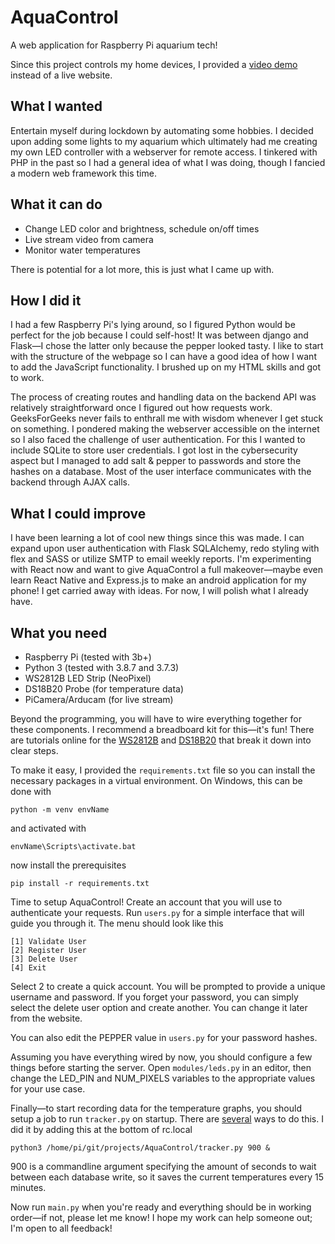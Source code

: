 # AquaControl
 A web application for Raspberry Pi aquarium tech!

Since this project controls my home devices, I provided a [video demo](https://youtu.be/Ijvt4syre6s) instead of a live website.
## What I wanted
Entertain myself during lockdown by automating some hobbies. I decided upon adding some lights to my aquarium which ultimately had me creating my own LED controller with a webserver for remote access. I tinkered with PHP in the past so I had a general idea of what I was doing, though I fancied a modern web framework this time.
## What it can do
* Change LED color and brightness, schedule on/off times
* Live stream video from camera
* Monitor water temperatures

There is potential for a lot more, this is just what I came up with.
## How I did it
I had a few Raspberry Pi's lying around, so I figured Python would be perfect for the job because I could self-host! It was between django and Flask—I chose the latter only because the pepper looked tasty. I like to start with the structure of the webpage so I can have a good idea of how I want to add the JavaScript functionality. I brushed up on my HTML skills and got to work.

The process of creating routes and handling data on the backend API was relatively straightforward once I figured out how requests work. GeeksForGeeks never fails to enthrall me with wisdom whenever I get stuck on something. I pondered making the webserver accessible on the internet so I also faced the challenge of user authentication. For this I wanted to include SQLite to store user credentials. I got lost in the cybersecurity aspect but I managed to add salt & pepper to passwords and store the hashes on a database. Most of the user interface communicates with the backend through AJAX calls.

## What I could improve
I have been learning a lot of cool new things since this was made. I can expand upon user authentication with Flask SQLAlchemy, redo styling with flex and SASS or utilize SMTP to email weekly reports. I'm experimenting with React now and want to give AquaControl a full makeover—maybe even learn React Native and Express.js to make an android application for my phone! I get carried away with ideas. For now, I will polish what I already have.

## What you need
* Raspberry Pi (tested with 3b+)
* Python 3 (tested with 3.8.7 and 3.7.3)
* WS2812B LED Strip (NeoPixel)
* DS18B20 Probe (for temperature data)
* PiCamera/Arducam (for live stream)

Beyond the programming, you will have to wire everything together for these components. I recommend a breadboard kit for this—it's fun! There are tutorials online for the [WS2812B](https://learn.adafruit.com/neopixels-on-raspberry-pi/raspberry-pi-wiring) and [DS18B20](https://www.circuitbasics.com/raspberry-pi-ds18b20-temperature-sensor-tutorial/) that break it down into clear steps.

To make it easy, I provided the `requirements.txt` file so you can install the necessary packages in a virtual environment.
On Windows, this can be done with
```
python -m venv envName
```
and activated with
```
envName\Scripts\activate.bat
```
now install the prerequisites
```
pip install -r requirements.txt
```
Time to setup AquaControl! Create an account that you will use to authenticate your requests. Run `users.py` for a simple interface that will guide you through it.
The menu should look like this
```
[1] Validate User
[2] Register User
[3] Delete User
[4] Exit
```
Select 2 to create a quick account. You will be prompted to provide a unique username and password. If you forget your password, you can simply select the delete user option and create another. You can change it later from the website.

You can also edit the PEPPER value in `users.py` for your password hashes.

Assuming you have everything wired by now, you should configure a few things before starting the server. Open `modules/leds.py` in an editor, then change the LED_PIN and NUM_PIXELS variables to the appropriate values for your use case.

Finally—to start recording data for the temperature graphs, you should setup a job to run `tracker.py` on startup. There are [several](https://www.itechfy.com/tech/auto-run-python-program-on-raspberry-pi-startup/) ways to do this. I did it by adding this at the bottom of rc.local
```
python3 /home/pi/git/projects/AquaControl/tracker.py 900 &
```
900 is a commandline argument specifying the amount of seconds to wait between each database write, so it saves the current temperatures every 15 minutes.

Now run `main.py` when you're ready and everything should be in working order—if not, please let me know! I hope my work can help someone out; I'm open to all feedback!
